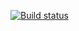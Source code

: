 [![Build status](https://ci.appveyor.com/api/projects/status/47qspustted1b7uq?svg=true)](https://ci.appveyor.com/project/safaleks/homework-selenide)
